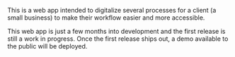 This is a web app intended to digitalize several processes for a client (a small business) to make their workflow easier and more accessible.

This web app is just a few months into development and the first release is still a work in progress. Once the first release ships out, a demo available to the public will be deployed.